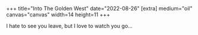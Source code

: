 +++
title="Into The Golden West"
date="2022-08-26"
[extra]
medium="oil"
canvas="canvas"
width=14
height=11
+++

I hate to see you leave, but I love to watch you go...
